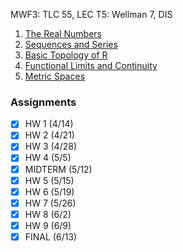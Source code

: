 MWF3: TLC 55, LEC
T5: Wellman 7, DIS
1. [The Real Numbers](../Notes/The%20Real%20Numbers.md)
2. [Sequences and Series](../Notes/Sequences%20and%20Series.md)
3. [Basic Topology of R](../Notes/Topology%20of%20R.md)
4. [Functional Limits and Continuity](../Notes/Functional%20Limits%20and%20Continuity.md)
5. [Metric Spaces](../Notes/Metric%20Spaces.md)
### Assignments
- [x] HW 1 (4/14)
- [x] HW 2 (4/21)
- [x] HW 3 (4/28)
- [x] HW 4 (5/5)
- [x] MIDTERM (5/12)
- [x] HW 5 (5/15)
- [x] HW 6 (5/19)
- [x] HW 7 (5/26)
- [x] HW 8 (6/2)
- [x] HW 9 (6/9)
- [x] FINAL (6/13)